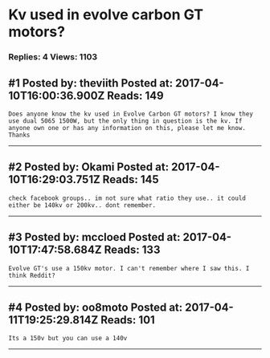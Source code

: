 # Kv used in evolve carbon GT motors?

### Replies: 4 Views: 1103

## \#1 Posted by: theviith Posted at: 2017-04-10T16:00:36.900Z Reads: 149

```
Does anyone know the kv used in Evolve Carbon GT motors? I know they use dual 5065 1500W, but the only thing in question is the kv. If anyone own one or has any information on this, please let me know. Thanks
```

---
## \#2 Posted by: Okami Posted at: 2017-04-10T16:29:03.751Z Reads: 145

```
check facebook groups.. im not sure what ratio they use.. it could either be 140kv or 200kv.. dont remember.
```

---
## \#3 Posted by: mccloed Posted at: 2017-04-10T17:47:58.684Z Reads: 133

```
Evolve GT's use a 150kv motor. I can't remember where I saw this. I think Reddit?
```

---
## \#4 Posted by: oo8moto Posted at: 2017-04-11T19:25:29.814Z Reads: 101

```
Its a 150v but you can use a 140v
```

---
